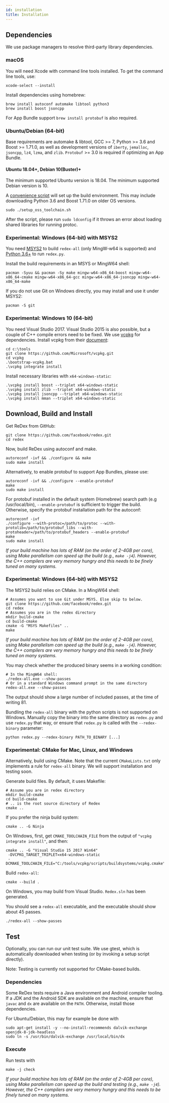 ```yaml
---
id: installation
title: Installation
---
```


## Dependencies

We use package managers to resolve third-party library dependencies.

### macOS

You will need Xcode with command line tools installed.  To get the command line tools, use:
```
xcode-select --install
```

Install dependencies using homebrew:
```
brew install autoconf automake libtool python3
brew install boost jsoncpp
```
For App Bundle support `brew install protobuf` is also required.

### Ubuntu/Debian (64-bit)
Base requirements are automake & libtool, GCC >= 7, Python >= 3.6 and Boost >= 1.71.0, as well as
development versions of `iberty`, `jemalloc`, `jsoncpp`, `lz4`, `lzma`, and `zlib`. `Protobuf` >= 3.0 is required if optimizing an App Bundle.
#### Ubuntu 18.04+, Debian 10(Buster)+
The minimum supported Ubuntu version is 18.04. The minimum supported Debian version is 10.

A [convenience script](https://github.com/facebook/redex/blob/master/setup_oss_toolchain.sh)
will set up the build environment. This may include downloading Python 3.6 and Boost 1.71.0
on older OS versions.
```
sudo ./setup_oss_toolchain.sh
```
After the script, please run `sudo ldconfig` if it throws an error about loading shared libraries for running protoc.

### Experimental: Windows (64-bit) with MSYS2

You need [MSYS2](https://www.msys2.org/#installation) to build `redex-all` (only MingW-w64 is supported) and [Python 3.6+](https://www.python.org/downloads/windows/) to run `redex.py`.

Install the build requirements in an MSYS or MingW64 shell:
```
pacman -Syuu && pacman -Sy make mingw-w64-x86_64-boost mingw-w64-x86_64-cmake mingw-w64-x86_64-gcc mingw-w64-x86_64-jsoncpp mingw-w64-x86_64-make
```

If you do not use Git on Windows directly, you may install and use it under MSYS2:
```
pacman -S git
```

### Experimental: Windows 10 (64-bit)

You need Visual Studio 2017. Visual Studio 2015 is also possible, but a couple of C++ compile errors need to be fixed. We use [vcpkg](https://github.com/Microsoft/vcpkg) for dependencies. Install vcpkg from their [document](https://github.com/Microsoft/vcpkg):

```
cd c:\tools
git clone https://github.com/Microsoft/vcpkg.git
cd vcpkg
.\bootstrap-vcpkg.bat
.\vcpkg integrate install
```
Install necessary libraries with `x64-windows-static`:
```
.\vcpkg install boost --triplet x64-windows-static
.\vcpkg install zlib --triplet x64-windows-static
.\vcpkg install jsoncpp --triplet x64-windows-static
.\vcpkg install mman --triplet x64-windows-static
```

## Download, Build and Install

Get ReDex from GitHub:
```
git clone https://github.com/facebook/redex.git
cd redex
```

Now, build ReDex using autoconf and make.
```
autoreconf -ivf && ./configure && make
sudo make install
```

Alternatively, to enable protobuf to support App Bundles, please use:
```
autoreconf -ivf && ./configure --enable-protobuf
make
sudo make install
```

For protobuf installed in the default system (Homebrew) search path (e.g /usr/local/bin), `--enable-protobuf` is sufficient to trigger the build. Otherwise, specify the protobuf installation path for the autoconf:
```
autoreconf -ivf
./configure --with-protoc=/path/to/protoc --with-protolib=/path/to/protobuf_libs --with-protoheader=/path/to/protobuf_headers --enable-protobuf
make
sudo make install
```

*If your build machine has lots of RAM (on the order of 2-4GB per core), using
Make parallelism can speed up the build (e.g., `make -j4`). However, the C++
compilers are very memory hungry and this needs to be finely tuned on many
systems.*

### Experimental: Windows (64-bit) with MSYS2

The MSYS2 build relies on CMake. In a MingW64 shell:
```
# Assumes you want to use Git under MSYS. Else skip to below.
git clone https://github.com/facebook/redex.git
cd redex
# Assumes you are in the redex directory
mkdir build-cmake
cd build-cmake
cmake -G "MSYS Makefiles" ..
make
```
*If your build machine has lots of RAM (on the order of 2-4GB per core), using
Make parallelism can speed up the build (e.g., `make -j4`). However, the C++
compilers are very memory hungry and this needs to be finely tuned on many
systems.*

You may check whether the produced binary seems in a working condition:
```
# In the MingW64 shell:
./redex-all.exe --show-passes
# Or in a standard Windows command prompt in the same directory
redex-all.exe --show-passes
```
The output should show a large number of included passes, at the time of writing 81.

Bundling the `redex-all` binary with the python scripts is not supported on Windows. Manually copy the binary into the same directory as `redex.py` and use `redex.py` that way, or ensure that `redex.py` is called with the `--redex-binary` parameter:
```
python redex.py --redex-binary PATH_TO_BINARY [...]
```

### Experimental: CMake for Mac, Linux, and Windows

Alternatively, build using CMake. Note that the current `CMakeLists.txt` only implements a rule for `redex-all` binary. We will support installation and testing soon.

Generate build files. By default, it uses Makefile:
```
# Assume you are in redex directory
mkdir build-cmake
cd build-cmake
# .. is the root source directory of Redex
cmake ..
```

If you prefer the ninja build system:
```
cmake .. -G Ninja
```

On Windows, first, get `CMAKE_TOOLCHAIN_FILE` from the output of `"vcpkg integrate install"`, and then:
```
cmake .. -G "Visual Studio 15 2017 Win64"
 -DVCPKG_TARGET_TRIPLET=x64-windows-static
 -DCMAKE_TOOLCHAIN_FILE="C:/tools/vcpkg/scripts/buildsystems/vcpkg.cmake"
```

Build `redex-all`:

```
cmake --build .
```

On Windows, you may build from Visual Studio. `Redex.sln` has been generated.

You should see a `redex-all` executable, and the executable should show about 45 passes.

```
./redex-all --show-passes
```

## Test
Optionally, you can run our unit test suite.  We use gtest, which is automatically
downloaded when testing (or by invoking a setup script directly).

Note: Testing is currently not supported for CMake-based builds.

### Dependencies
Some ReDex tests require a Java environment and Android compiler tooling. If a JDK and the
Android SDK are available on the machine, ensure that `javac` and `dx` are available on
the `PATH`. Otherwise, install those dependencies.

For Ubuntu/Debian, this may for example be done with
```
sudo apt-get install -y --no-install-recommends dalvik-exchange openjdk-8-jdk-headless
sudo ln -s /usr/bin/dalvik-exchange /usr/local/bin/dx
```

### Execute
Run tests with
```
make -j check
```
*If your build machine has lots of RAM (on the order of 2-4GB per core), using
Make parallelism can speed up the build and testing (e.g., `make -j4`). However,
the C++ compilers are very memory hungry and this needs to be finely tuned on
many systems.*
